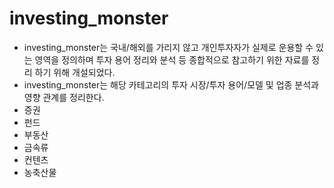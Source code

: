 # investing_monster
- investing_monster는 국내/해외를 가리지 않고 개인투자자가 실제로 운용할 수 있는 영역을 정의하며 투자 용어 정리와 분석 등 종합적으로 참고하기 위한 자료를 정리 하기 위해 개설되었다.
- investing_monster는 해당 카테고리의 투자 시장/투자 용어/모델 및 업종 분석과 영향 관계를 정리한다.
- 증권
- 펀드
- 부동산
- 금속류
- 컨텐츠 
- 농축산물
